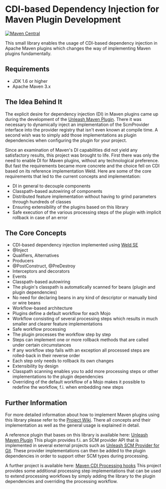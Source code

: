 CDI-based Dependency Injection for Maven Plugin Development
===========================================================
[![Maven Central](https://maven-badges.herokuapp.com/maven-central/com.itemis.maven.plugins/cdi-plugin-utils/badge.svg)](https://maven-badges.herokuapp.com/maven-central/com.itemis.maven.plugins/cdi-plugin-utils)

This small library enables the usage of CDI-based dependency injection in Apache Maven plugins which changes the way of implementing Maven plugins fundamentally.


Requirements
------------
* JDK 1.6 or higher
* Apache Maven 3.x


The Idea Behind It
------------------
The explicit desire for dependency injection (DI) in Maven plugins came up during the development of the [Unleash Maven Plugin](https://github.com/shillner/unleash-maven-plugin/). There it was necessary to dynamically inject an implementation of the ScmProvider interface into the provider registry that isn't even known at compile time. A second wish was to simply add those implementations as plugin dependencies when configuring the plugin for your project.

Since an examination of Maven's DI capabilities did not yield any satisfactory results, this project was brought to life. First there was only the need to enable DI for Maven plugins, without any technological preference. But fast the requirements became more concrete and the choice fell on CDI based on its reference implementation Weld. Here are some of the core requirements that led to the current concepts and implementation:

*   DI in general to decouple components
*   Classpath-based autowiring of components
*   Distributed feature implementation without having to grind parameters through hundreds of classes
*   Ensuring extensibility of the plugins based on this library
*   Safe execution of the various processing steps of the plugin with implicit rollback in case of an error


The Core Concepts
-----------------
*   CDI-based dependency injection implemented using [Weld SE](https://docs.jboss.org/weld/reference/latest/en-US/html/environments.html#_java_se)
   *   @Inject
   *   Qualifiers, Alternatives
   *   Producers
   *   @PostConstruct, @PreDestroy
   *   Interceptors and decorators
   *   Events
*   Classpath-based autowiring
   *   The plugin's classpath is automatically scanned for beans (plugin and plugin dependencies)
   *   No need for declaring beans in any kind of descriptor or manually bind or wire beans
*   Workflow-based architecture
   *   Plugins define a default workflow for each Mojo
   *   Workflow consisting of several processing steps which results in much smaller and clearer feature implementations
*   Safe workflow processing
   *   The plugin processes the workflow step by step
   *   Steps can implement one or more rollback methods that are called under certain circumstances
   *   If any workflow step fails with an exception all processed steps are rolled-back in their reverse order
   *   Each step only needs to rollback its own changes
*   Extensibility by design
   *   Classpath scanning enables you to add more processing steps or other implementations to the plugin dependencies
   *   Overriding of the default workflow of a Mojo makes it possible to redefine the workflow, f.i. when embedding new steps
   

Further Information
-------------------
For more detailed information about how to implement Maven plugins using this library please refer to the [Project Wiki](https://github.com/shillner/maven-cdi-plugin-utils/wiki). There all concepts and their implementation as well as the general usage is explained in detail.

A reference plugin that bases on this library is available here: [Unleash Maven Plugin](https://github.com/shillner/unleash-maven-plugin/)
This plugin provides f.i. an SCM provider API that is implemented in several external projects such as [Unleash SCM Provider for Git](https://github.com/shillner/unleash-scm-provider-git). These provider implementations can then be added to the plugin dependencies in order to support other SCM types during processing.

A further project is available here: [Maven CDI Processing hooks](https://github.com/shillner/maven-cdi-plugin-hooks)
This project provides some additional processing step implementations that can be used to extend processing workflows by simply adding the library to the plugin dependencies and overriding the processing workflow.
